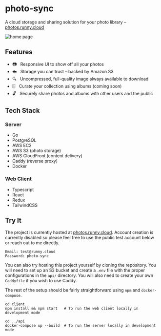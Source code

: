 # photo-sync

A cloud storage and sharing solution for your photo library – [photos.runny.cloud](https://photos.runny.cloud)

![home page](https://i.imgur.com/ePJAaY4.png)

## Features

- :camera: &nbsp; Responsive UI to show off all your photos
- :cloud: &nbsp; Storage you can trust – backed by Amazon S3
- :mag: &nbsp; Uncompressed, full-quality image always available to download
- :file_cabinet: &nbsp; Curate your collection using albums (coming soon)
- :unlock: &nbsp; Securely share photos and albums with other users and the public

## Tech Stack

### Server
- Go
- PostgreSQL
- AWS EC2
- AWS S3 (photo storage)
- AWS CloudFront (content delivery)
- Caddy (reverse proxy)
- Docker

### Web Client
- Typescript
- React
- Redux
- TailwindCSS

## Try It

The project is currently hosted at [photos.runny.cloud](https://photos.runny.cloud). Account creation is currently disabled so please feel free to use the public test account below or reach out to me directly.

```
Email: test@runny.cloud
Password: photo-sync
```

You can also try hosting this project yourself by cloning the repository. You will need to set up an S3 bucket and create a `.env` file with the proper configurations in the `api/` directory. You will also need to create your own `Caddyfile` if you wish to use Caddy.

The rest of the setup should be fairly straightforward using `npm` and `docker-compose`.

```shell
cd client
npm install && npm start   # To run the web client locally in development mode

cd ../api
docker-compose up --build  # To run the server locally in development mode
```